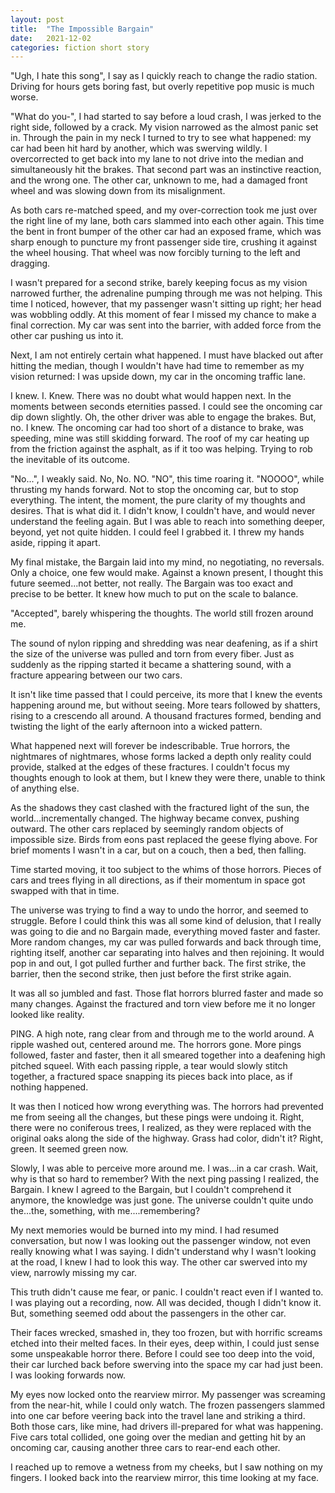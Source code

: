 ```yaml
---
layout: post
title:  "The Impossible Bargain"
date:   2021-12-02
categories: fiction short story
---
```


"Ugh, I hate this song", I say as I quickly reach to change the radio station. Driving for hours gets boring
fast, but overly repetitive pop music is much worse.

"What do you-", I had started to say before a loud crash, I was jerked to the right side, followed by a crack.
My vision narrowed as the almost panic set in. Through the pain in my neck I turned to try to see what happened:
my car had been hit hard by another, which was swerving wildly. I overcorrected to get back into my lane to not
drive into the median and simultaneously hit the brakes. That second part was an instinctive reaction, and the
wrong one. The other car, unknown to me, had a damaged front wheel and was slowing down from its misalignment.

As both cars re-matched speed, and my over-correction took me just over the right line of my lane, both cars slammed into each
other again. This time the bent in front bumper of the other car had an exposed frame, which was sharp enough
to puncture my front passenger side tire, crushing it against the wheel housing. That wheel was now forcibly turning
to the left and dragging.

I wasn't prepared for a second strike, barely keeping focus as my vision narrowed further, the adrenaline pumping
through me was not helping. This time I noticed, however, that my passenger wasn't sitting up right; her head was
wobbling oddly. At this moment of fear I missed my chance to make a final correction. My car was sent into the barrier,
with added force from the other car pushing us into it.

Next, I am not entirely certain what happened. I must have blacked out after hitting the median, though I wouldn't have
had time to remember as my vision returned: I was upside down, my car in the oncoming traffic lane.

I knew. I. Knew. There was no doubt what would happen next. In the moments between seconds eternities
passed. I could see the oncoming car dip down slightly. Oh, the other driver was able to engage the brakes. But, no.
I knew. The oncoming car had too short of a distance to brake, was speeding, mine was still skidding forward. The roof
of my car heating up from the friction against the asphalt, as if it too was helping. Trying to rob
the inevitable of its outcome.

"No...", I weakly said. No, No. NO. "NO", this time roaring it. "NOOOO", while thrusting my hands forward. Not to stop
the oncoming car, but to stop everything. The intent, the moment, the pure clarity of my thoughts and desires. That is
what did it. I didn't know, I couldn't have, and would never understand the feeling again. But I was able to reach into
something deeper, beyond, yet not quite hidden. I could feel I grabbed it. I threw my hands aside, ripping it apart.

My final mistake, the Bargain laid into my mind, no negotiating, no reversals. Only a choice, one few would make.
Against a known present, I thought this future seemed...not better, not really. The Bargain was too exact and precise 
to be better. It knew how much to put on the scale to balance.

"Accepted", barely whispering the thoughts. The world still frozen around me.

The sound of nylon ripping and shredding was near deafening, as if a shirt the size of the universe was pulled and torn
from every fiber. Just as suddenly as the ripping started it became a shattering sound, with a fracture appearing between
our two cars.

It isn't like time passed that I could perceive, its more that I knew the events happening around me, but without
seeing. More tears followed by shatters, rising to a crescendo all around. A thousand fractures formed, bending and twisting
the light of the early afternoon into a wicked pattern.

What happened next will forever be indescribable. True horrors, the nightmares of nightmares, whose forms lacked a depth
only reality could provide, stalked at the edges of these fractures. I couldn't
focus my thoughts enough to look at them, but I knew they were there, unable to think of anything else.

As the shadows they cast clashed with the fractured light of the sun, the world...incrementally changed. The highway
became convex, pushing outward. The other cars replaced by seemingly random objects of impossible size. Birds from
eons past replaced the geese flying above. For brief moments I wasn't in a car, but on a couch, then a bed, then falling.

Time started moving, it too subject to the whims of those horrors. Pieces of cars and trees flying in all directions,
as if their momentum in space got swapped with that in time.

The universe was trying to find a way to undo the horror, and seemed to struggle. Before I could think this was all some
kind of delusion, that I really was going to die and no Bargain made, everything moved faster and faster. More random
changes, my car was pulled forwards and back through time, righting itself, another car separating into halves
and then rejoining. It would pop in and out, I got pulled further and further back. The first strike, the barrier, then
the second strike, then just before the first strike again.

It was all so jumbled and fast. Those flat horrors blurred faster and made so many changes. Against the fractured and torn
view before me it no longer looked like reality.

PING. A high note, rang clear from and through me to the world around. A ripple washed out, centered
around me. The horrors gone. More pings followed, faster and faster, then it all smeared together into a deafening high
pitched squeel. With each passing ripple, a tear would slowly stitch together, a fractured space snapping its pieces
back into place, as if nothing happened.

It was then I noticed how wrong everything was. The horrors had prevented me from seeing all the changes, but these pings
were undoing it. Right, there were no coniferous trees, I realized, as they were replaced with the original oaks along
the side of the highway. Grass had color, didn't it? Right, green. It seemed green now.

Slowly, I was able to perceive more around me. I was...in a car crash. Wait, why is that so hard to remember? With the
next ping passing I realized, the Bargain. I knew I agreed to the Bargain, but I couldn't comprehend it anymore, the knowledge was
just gone. The universe couldn't quite undo the...the, something, with me....remembering?

My next memories would be burned into my mind. I had resumed conversation, but now I was looking out the passenger
window, not even really knowing what I was saying. I didn't understand why I wasn't looking at the road, I knew
I had to look this way. The other car swerved into my view, narrowly missing my car.

This truth didn't cause me fear, or panic. I couldn't react even if I wanted to. I was playing out a recording, now.
All was decided, though I didn't know it. But, something seemed odd about the passengers in the other car.

Their faces wrecked, smashed in, they too frozen, but with horrific screams etched into their melted faces. In
their eyes, deep within, I could just sense some unspeakable horror there. Before I could see too deep into the void,
their car lurched back before swerving into the space my car had just been. I was looking forwards now.

My eyes now locked onto the rearview mirror. My passenger was screaming from the near-hit, while I could only watch. The frozen
passengers slammed into one car before veering back into the travel lane and striking a third. Both those cars, like mine,
had drivers ill-prepared for what was happening. Five cars total collided, one going over the median and
getting hit by an oncoming car, causing another three cars to rear-end each other.

I reached up to remove a wetness from my cheeks, but I saw nothing on my fingers. I looked back into the rearview
mirror, this time looking at my face.